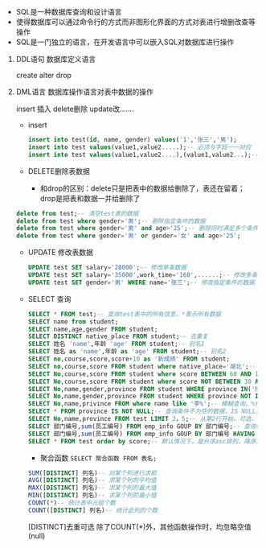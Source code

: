 - SQL是一种数据库查询和设计语言
- 使得数据库可以通过命令行的方式而非图形化界面的方式对表进行增删改查等操作
- SQL是一门独立的语言，在开发语言中可以嵌入SQL对数据库进行操作

1. DDL语句 数据库定义语言

   create alter drop

2. DML语言 数据库操作语言对表中数据的操作

   insert 插入 delete删除 update改.......

   - insert

     ```sql
     insert into test(id, name, gender) values('1','张三','男');
     insert into test values(value1,value2.....);-- 必须与字段一一对应
     insert into test values(value1,value2....),(value1,value2...);-- 增加多条数据
     ```
   - DELETE删除表数据
     
      - 和drop的区别：delete只是把表中的数据给删除了，表还在留着；drop是把表和数据一并给删除了
   ```sql
   delete from test;-- 清空test表的数据
   delete from test where gender='男';-- 删除指定条件的数据
   delete from test where gender='男' and age>'25';-- 删除同时满足多个条件的数据
   delete from test where gender='男' or gender='女' and age>'25';
   ```
   - UPDATE 修改表数据
     ```sql
     UPDATE test SET salary='28000';-- 修改单条数据
     UPDATE test SET salary='35000',work_time='160',......;-- 修改多条数据
     UPDATE test SET gender='男' WHERE name='张三';-- 修改指定条件的数据
     ```
   - SELECT 查询
     ```sql
     SELECT * FROM test;-- 查询test表中的所有信息，*表示所有数据
     SELECT name from student;
     SELECT name,age,gender FROM student;
     SELECT DISTINCT native_place FROM student;-- 去重复
     SELECT 姓名 'name',年龄 'age' FROM student;-- 别名1
     SELECT 姓名 as 'name',年龄 as 'age' FROM student;-- 别名2
     SELECT no,course,score,score+10 as '新成绩' FROM student;
     SELECT no,course,score FROM student where native_place='湖北';-- 条件查询
     SELECT No,course,score FROM student where score BETWEEN 60 AND 100;-- 搜索在范围内的所有数据
     SELECT No,course,score FROM student where score NOT BETWEEN 30 AND 59;-- 搜索不在范围内的所有数据
     SELECT No,name,gender,province FROM student WHERE province IN('hubei','nanjing');-- 搜索匹配值，只要满足一个就会有查询结果
     SELECT No,name,gender,province FROM student WHERE province NOT IN('hubei','nanjing');-- 搜索匹配值之外的数据
     SELECT No,name,privince FROM where name like '李%';-- 模糊查询，%代表零或多个字符，_代表一个字符，NOT LIKE模糊查询不包括此条件的数据
     SELECT * FROM province IS NOT NULL;-- 查询条件不为空的数据，IS NULL查询条件为空的数据
     SELECT No,name,province FROM test LIMIT 2，5;-- 从第2行开始，可选，不写的话从0开始;总共要查询5行
     SELECT 部门编号,sum(员工编号) FROM emp_info GOUP BY 部门编号;-- 查询每个部门的人数，GOUP BY以部门编号分组
     SELECT 部门编号,sum(员工编号) FROM emp_info GOUP BY 部门编号 HAVING AVG(salary)>18000;-- having 必须与group by一起使用，having一般情况下都是聚合函数当作条件，但是where不能写聚合函数
     SELECT * FROM test order by score;-- 默认情况下，是升序asc排列，降序为desc
     ```
      - 聚合函数  `SELECT 聚合函数 FROM 表名;`
      ```sql
      SUM([DISTINCT] 列名)-- 对某个列进行求和
      AVG([DISTINCT] 列名)-- 求某个列的平均值
      MAX([DISTINCT] 列名)-- 求某个列的最大值
      MIN([DISTINCT] 列名)-- 求某个列的最小值
      COUNT(*)-- 统计表中元组个数
      COUNT([DISTINCT] 列名)-- 统计此列的个数
      ```
      [DISTINCT]去重可选
      除了COUNT(*)外，其他函数操作时，均忽略空值(null)